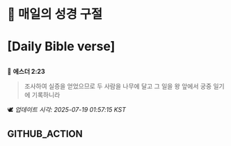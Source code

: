 # 🙏 매일의 성경 구절
# [Daily Bible verse]
##
<!-- START_BIBLE_VERSE -->
📖 **에스더 2:23**
> 조사하여 실증을 얻었으므로 두 사람을 나무에 달고 그 일을 왕 앞에서 궁중 일기에 기록하니라

🕊️ _업데이트 시각: 2025-07-19 01:57:15 KST_
  <!-- END_BIBLE_VERSE -->
## GITHUB_ACTION
